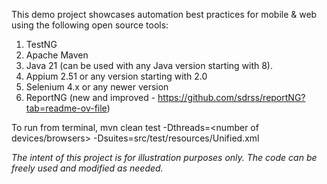 This demo project showcases automation best practices for mobile & web using the following open source tools:
1. TestNG
2. Apache Maven
3. Java 21 (can be used with any Java version starting with 8).
4. Appium 2.51 or any version starting with 2.0
5. Selenium 4.x or any newer version
6. ReportNG (new and improved - https://github.com/sdrss/reportNG?tab=readme-ov-file)

To run from terminal, mvn clean test -Dthreads=<number of devices/browsers> -Dsuites=src/test/resources/Unified.xml

_The intent of this project is for illustration purposes only. The code can be freely used and modified as needed._

